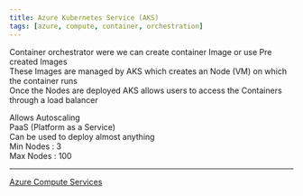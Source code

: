 ```yaml
---
title: Azure Kubernetes Service (AKS)
tags: [azure, compute, container, orchestration]
---
```


Container orchestrator were we can create container Image or use Pre created Images  
These Images are managed by AKS which creates an Node (VM) on which the container runs  
Once the Nodes are deployed AKS allows users to access the Containers through a load balancer

Allows Autoscaling  
PaaS (Platform as a Service)  
Can be used to deploy almost anything  
Min Nodes : 3  
Max Nodes : 100

---

[Azure Compute Services](Azure%20Compute%20Services.md)